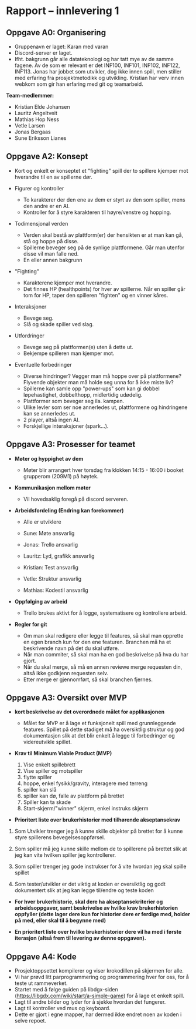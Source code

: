 # Rapport – innlevering 1

## Oppgave A0: Organisering

- Gruppenavn er laget: Karan med varan
- Discord-server er laget.
- Ifht. bakgrunn går alle datateknologi og har tatt mye av de samme fagene. Av de som er relevant er det INF100, INF101, INF102, INF122, INF113. Jonas har jobbet som utvikler, dog ikke innen spill, men stiller med erfaring fra prosjektmetodikk og utvikling. Kristian har verv innen webkom som gir han erfaring med git og teamarbeid.

**Team-medlemmer:**

- Kristian Elde Johansen
- Lauritz Angeltveit
- Mathias Hop Ness
- Vetle Larsen
- Jonas Bergaas
- Sune Eriksson Lianes

## Oppgave A2: Konsept

- Kort og enkelt er konseptet et "fighting" spill der to spillere kjemper mot hverandre til en av spillerne dør.

- Figurer og kontroller

  - To karakterer der den ene av dem er styrt av den som spiller, mens den andre er en AI.
  - Kontroller for å styre karakteren til høyre/venstre og hopping.

- Todimensjonal verden

  - Verden skal bestå av plattform(er) der hensikten er at man kan gå, stå og hoppe på disse.
  - Spillerne beveger seg på de synlige plattformene. Går man utenfor disse vil man falle ned.
  - En eller annen bakgrunn

- "Fighting"

  - Karakterene kjemper mot hverandre.
  - Det finnes HP (healthpoints) for hver av spillerne. Når en spiller går tom for HP, taper den spilleren "fighten" og en vinner kåres.

- Interaksjoner

  - Bevege seg.
  - Slå og skade spiller ved slag.

- Utfordringer

  - Bevege seg på plattformen(e) uten å dette ut.
  - Bekjempe spilleren man kjemper mot.

- Eventuelle forbedringer
  - Diverse hindringer? Vegger man må hoppe over på plattformene? Flyvende objekter man må holde seg unna for å ikke miste liv?
  - Spillerne kan samle opp "power-ups" som kan gi dobbel løpehastighet, dobbelthopp, midlertidig udødelig.
  - Plattformer som beveger seg ila. kampen.
  - Ulike levler som ser noe annerledes ut, plattformene og hindringene kan se annerledes ut.
  - 2 player, altså ingen AI.
  - Forskjellige interaksjoner (spark...).

## Oppgave A3: Prosesser for teamet

- **Møter og hyppighet av dem**

  - Møter blir arrangert hver torsdag fra klokken 14:15 - 16:00 i booket grupperom (209M1) på høytek.

- **Kommunikasjon mellom møter**

  - Vil hovedsaklig foregå på discord serveren.

- **Arbeidsfordeling (Endring kan forekommer)**

  - Alle er utviklere

  - Sune: Møte ansvarlig
  - Jonas: Trello ansvarlig
  - Lauritz: Lyd, grafikk ansvarlig
  - Kristian: Test ansvarlig
  - Vetle: Struktur ansvarlig
  - Mathias: Kodestil ansvarlig

- **Oppfølging av arbeid**

  - Trello brukes aktivt for å logge, systematisere og kontrollere arbeid.

- **Regler for git**
  - Om man skal redigere eller legge til features, så skal man opprette en egen branch kun for den ene featuren. Branchen må ha et beskrivende navn på det du skal utføre.
  - Når man commiter, så skal man ha en god beskrivelse på hva du har gjort.
  - Når du skal merge, så må en annen reviewe merge requesten din, altså ikke godkjenn requesten selv.
  - Etter merge er gjennomført, så skal branchen fjernes.

## Oppgave A3: Oversikt over MVP

- **kort beskrivelse av det overordnede målet for applikasjonen**
  - Målet for MVP er å lage et funksjonelt spill med grunnleggende features. Spillet på dette stadiget må ha oversiktlig struktur og god dokumentasjon slik at det blir enkelt å legge til forbedringer og videreutvikle spillet.
- **Krav til Minimum Viable Product (MVP)**

  1. Vise enkelt spillebrett
  2. Vise spiller og motspiller
  3. flytte spiller
  4. hoppe, enkel fysikk/gravity, interagere med terreng
  5. spiller kan slå
  6. spiller kan dø, falle av plattform på brettet
  7. Spiller kan ta skade
  8. Start-skjerm/"winner" skjerm, enkel instruks skjerm

- **Prioritert liste over brukerhistorier med tilhørende akseptansekrav**

1. Som Utvikler trenger jeg å kunne skille objekter på brettet for å kunne styre spillerens bevegelsesoppførsel.

2. Som spiller må jeg kunne skille mellom de to spillerene på brettet slik at jeg kan vite hvilken spiller jeg kontrollerer.
3. Som spiller trenger jeg gode instrukser for å vite hvordan jeg skal spille spillet

4. Som tester/utvikler er det viktig at koden er oversiktlig og godt dokumentert slik at jeg kan legge til/endre og teste koden

- **For hver brukerhistorie, skal dere ha akseptansekriterier og arbeidsoppgaver, samt beskrivelse av hvilke krav brukerhistorien oppfyller (dette lager dere kun for historier dere er ferdige med, holder på med, eller skal til å begynne med)**

- **En prioritert liste over hvilke brukerhistorier dere vil ha med i første iterasjon (altså frem til levering av denne oppgaven).**


## Oppgave A4: Kode
 
* Prosjektoppsettet kompilerer og viser krokodillen på skjermen for alle.
* Vi har prøvd litt parprogrammering og programmering hver for oss, for å teste ut rammeverket. 
* Startet med å følge guiden på libdgx-siden (https://libgdx.com/wiki/start/a-simple-game) for å lage et enkelt spill.
* Lagt til andre bilder og lyder for å sjekke hvordan det fungerer.
* Lagt til kontroller ved mus og keyboard.
* Dette er gjort i egne mapper, har dermed ikke endret noen av koden i selve repoet.